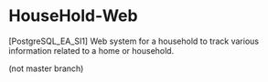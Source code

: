 # HouseHold-Web

[PostgreSQL_EA_SI1] Web system for a household to track various information related to a home or household.

(not master branch)